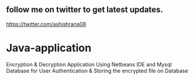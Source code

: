 ## follow me on twitter to get latest updates.
https://twitter.com/ashishrana08

# Java-application
Encryption & Decryption Application Using Netbeans IDE and Mysql Database for User Authentication
& Storing the encrypted file on Database
